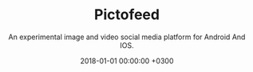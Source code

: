 ---
title: Pictofeed
date: 2018-01-01 00:00:00 +0300
subtitle: An experimental image and video social media platform for Android And IOS.
image: '/images/project-pictofeed-1.jpg'
---